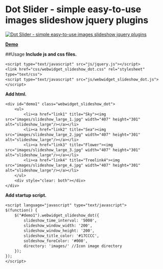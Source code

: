 Dot Slider - simple easy-to-use images slideshow jquery plugins
=======================

[![Dot Slider - simple easy-to-use images slideshow jquery plugins](http://www.htmldrive.net/media/2010/6/11/1276245112.jpg "Dot Slider - simple easy-to-use images slideshow jquery plugins")](http://www.htmldrive.net/items/demo/37/Dot-Slider-simple-easy-to-use-images-slideshow-jquery-plugins "Dot Slider - simple easy-to-use images slideshow jquery plugins")

[**Demo**](http://www.htmldrive.net/items/demo/37/Dot-Slider-simple-easy-to-use-images-slideshow-jquery-plugins "Dot Slider - simple easy-to-use images slideshow jquery plugins")

##Usage
**Include js and css files.**

    <script type="text/javascript" src="js/jquery.js"></script>
    <link href="css/webwidget_slideshow_dot.css" rel="stylesheet" type="text/css">
    <script type="text/javascript" src="js/webwidget_slideshow_dot.js"></script>
  
**Add html.**

    <div id="demo1" class="webwidget_slideshow_dot">
        <ul>
            <li><a href="link1" title="Sky"><img src="images/slideshow_large_1.jpg" width="407" height="301" alt="slideshow_large"/></a></li>
            <li><a href="link2" title="Sea"><img src="images/slideshow_large_2.jpg" width="407" height="301" alt="slideshow_large"/></a></li>
            <li><a href="link3" title="Flower"><img src="images/slideshow_large_3.jpg" width="407" height="301" alt="slideshow_large"/></a></li>
            <li><a href="link4" title="Treelink4"><img src="images/slideshow_large_4.jpg" width="407" height="301" alt="slideshow_large"/></a></li>
        </ul>
        <div style="clear: both"></div>
    </div>
        
**Add startup script.**

    <script language="javascript" type="text/javascript">
    $(function() {
        $("#demo1").webwidget_slideshow_dot({
            slideshow_time_interval: '5000',
            slideshow_window_width: '200',
            slideshow_window_height: '200',
            slideshow_title_color: '#17CCCC',
            soldeshow_foreColor: '#000',
            directory: 'images/' //Icon image directory
        });
    });
    </script>